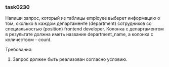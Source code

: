 
### task0230

Напиши запрос, который из таблицы employee выберет информацию о том, сколько в каждом департаменте (department) сотрудников
со специальностью (position) frontend developer.
Колонка с департаментом в результате должна иметь название department_name, а колонка с количеством - count.


Требования:
1.	Запрос должен быть реализован согласно условию.


